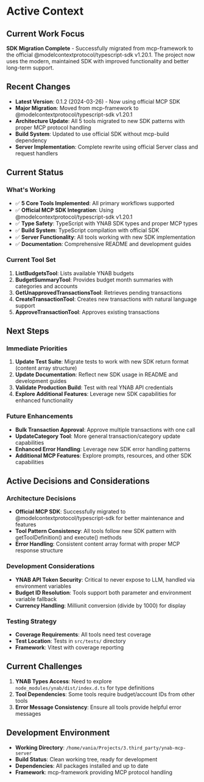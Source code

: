 # Active Context

## Current Work Focus
**SDK Migration Complete** - Successfully migrated from mcp-framework to the official @modelcontextprotocol/typescript-sdk v1.20.1. The project now uses the modern, maintained SDK with improved functionality and better long-term support.

## Recent Changes
- **Latest Version**: 0.1.2 (2024-03-26) - Now using official MCP SDK
- **Major Migration**: Moved from mcp-framework to @modelcontextprotocol/typescript-sdk v1.20.1
- **Architecture Update**: All 5 tools migrated to new SDK patterns with proper MCP protocol handling
- **Build System**: Updated to use official SDK without mcp-build dependency
- **Server Implementation**: Complete rewrite using official Server class and request handlers

## Current Status
### What's Working
- ✅ **5 Core Tools Implemented**: All primary workflows supported
- ✅ **Official MCP SDK Integration**: Using @modelcontextprotocol/typescript-sdk v1.20.1
- ✅ **Type Safety**: TypeScript with YNAB SDK types and proper MCP types
- ✅ **Build System**: TypeScript compilation with official SDK
- ✅ **Server Functionality**: All tools working with new SDK implementation
- ✅ **Documentation**: Comprehensive README and development guides

### Current Tool Set
1. **ListBudgetsTool**: Lists available YNAB budgets
2. **BudgetSummaryTool**: Provides budget month summaries with categories and accounts
3. **GetUnapprovedTransactionsTool**: Retrieves pending transactions
4. **CreateTransactionTool**: Creates new transactions with natural language support
5. **ApproveTransactionTool**: Approves existing transactions

## Next Steps
### Immediate Priorities
1. **Update Test Suite**: Migrate tests to work with new SDK return format (content array structure)
2. **Update Documentation**: Reflect new SDK usage in README and development guides
3. **Validate Production Build**: Test with real YNAB API credentials
4. **Explore Additional Features**: Leverage new SDK capabilities for enhanced functionality

### Future Enhancements
- **Bulk Transaction Approval**: Approve multiple transactions with one call
- **UpdateCategory Tool**: More general transaction/category update capabilities
- **Enhanced Error Handling**: Leverage new SDK error handling patterns
- **Additional MCP Features**: Explore prompts, resources, and other SDK capabilities

## Active Decisions and Considerations

### Architecture Decisions
- **Official MCP SDK**: Successfully migrated to @modelcontextprotocol/typescript-sdk for better maintenance and features
- **Tool Pattern Consistency**: All tools follow new SDK pattern with getToolDefinition() and execute() methods
- **Error Handling**: Consistent content array format with proper MCP response structure

### Development Considerations
- **YNAB API Token Security**: Critical to never expose to LLM, handled via environment variables
- **Budget ID Resolution**: Tools support both parameter and environment variable fallback
- **Currency Handling**: Milliunit conversion (divide by 1000) for display

### Testing Strategy
- **Coverage Requirements**: All tools need test coverage
- **Test Location**: Tests in `src/tests/` directory
- **Framework**: Vitest with coverage reporting

## Current Challenges
1. **YNAB Types Access**: Need to explore `node_modules/ynab/dist/index.d.ts` for type definitions
2. **Tool Dependencies**: Some tools require budget/account IDs from other tools
3. **Error Message Consistency**: Ensure all tools provide helpful error messages

## Development Environment
- **Working Directory**: `/home/vania/Projects/3.third_party/ynab-mcp-server`
- **Build Status**: Clean working tree, ready for development
- **Dependencies**: All packages installed and up to date
- **Framework**: mcp-framework providing MCP protocol handling
